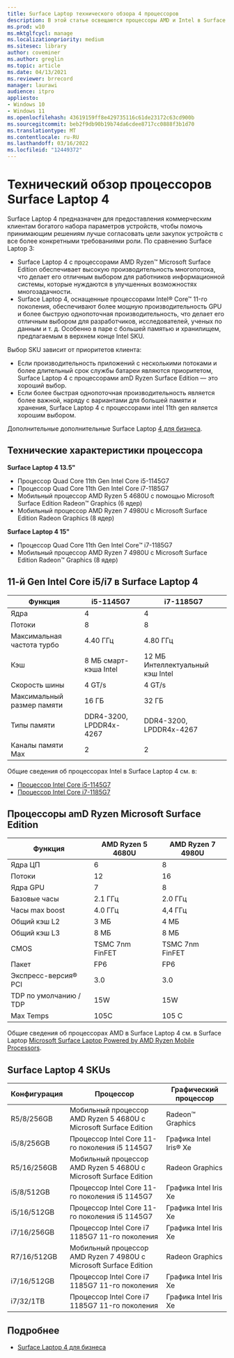 ```yaml
---
title: Surface Laptop технического обзора 4 процессоров
description: В этой статье освещаются процессоры AMD и Intel в Surface Laptop 4.
ms.prod: w10
ms.mktglfcycl: manage
ms.localizationpriority: medium
ms.sitesec: library
author: coveminer
ms.author: greglin
ms.topic: article
ms.date: 04/13/2021
ms.reviewer: brrecord
manager: laurawi
audience: itpro
appliesto:
- Windows 10
- Windows 11
ms.openlocfilehash: 43619159ff8e429735116c61de23172c63cd900b
ms.sourcegitcommit: beb2f9db90b19b74da6cdee8717cc0888f3b1d70
ms.translationtype: MT
ms.contentlocale: ru-RU
ms.lasthandoff: 03/16/2022
ms.locfileid: "12449372"
---
```

# <a name="surface-laptop-4-processors-tech-overview"></a>Технический обзор процессоров Surface Laptop 4

Surface Laptop 4 предназначен для предоставления коммерческим клиентам богатого набора параметров устройств, чтобы помочь принимающим решениям лучше согласовать цели закупок устройств с все более конкретными требованиями роли. По сравнению Surface Laptop 3:

- Surface Laptop 4 с процессорами AMD Ryzen™ Microsoft Surface Edition обеспечивает высокую производительность многопотока, что делает его отличным выбором для работников информационной системы, которые нуждаются в улучшенных возможностях многозадачности.
- Surface Laptop 4, оснащенные процессорами Intel® Core™ 11-го поколения, обеспечивают более мощную производительность GPU и более быструю однопоточная производительность, что делает его отличным выбором для разработчиков, исследователей, ученых по данным и т. д. Особенно в паре с большей памятью и хранилищем, предлагаемым в верхнем конце Intel SKU.

Выбор SKU зависит от приоритетов клиента:

- Если производительность приложений с несколькими потоками и более длительный срок службы батареи являются приоритетом, Surface Laptop 4 с процессорами amD Ryzen Surface Edition — это хороший выбор.
- Если более быстрая однопоточная производительность является более важной, наряду с вариантами для большей памяти и хранения, Surface Laptop 4 с процессорами intel 11th gen является хорошим выбором.

Дополнительные дополнительные Surface Laptop [4 для бизнеса](https://www.microsoft.com/surface/business/surface-laptop-4).

## <a name="processor-tech-specs"></a>Технические характеристики процессора

**Surface Laptop 4 13.5"**

- Процессор Quad Core 11th Gen Intel Core i5-1145G7
- Процессор Quad Core 11th Gen Intel Core i7-1185G7
- Мобильный процессор AMD Ryzen 5 4680U с помощью Microsoft Surface Edition Radeon™ Graphics (6 ядер)
- Мобильный процессор AMD Ryzen 7 4980U с Microsoft Surface Edition Radeon Graphics (8 ядер)

**Surface Laptop 4 15"**

- Процессор Quad Core 11th Gen Intel Core™ i7-1185G7
- Мобильный процессор AMD Ryzen 7 4980U с Microsoft Surface Edition Radeon™ Graphics (8 ядер)

 

## <a name="11th-gen-intel-core-i5i7-in-surface-laptop-4"></a>11-й Gen Intel Core i5/i7 в Surface Laptop 4

| Функция                                    | i5-1145G7               | i7-1185G7               |
| ------------------------------------------ | ----------------------- | ----------------------- |
| Ядра                                 | 4                       | 4                       |
| Потоки                               | 8                       | 8                       |
| Максимальная частота турбо                        | 4.40 ГГц                | 4.80 ГГц                |
| Кэш                                      | 8 МБ смарт-кэша Intel  | 12 МБ Интеллектуальный кэш Intel |
| Скорость шины                                  | 4 GT/s                  | 4 GT/s                  |
| Максимальный размер памяти  | 16 ГБ                   | 32 ГБ                   |
| Типы памяти                               | DDR4-3200, LPDDR4x-4267 | DDR4-3200, LPDDR4x-4267 |
| Каналы памяти Max                   | 2                       | 2                       |


Общие сведения об процессорах Intel в Surface Laptop 4 см. в:

- [Процессор Intel Core i5-1145G7](https://www.intel.com/content/www/us/en/products/sku/208660/intel-core-i51145g7-processor-8m-cache-up-to-4-40-ghz-with-ipu/specifications.html) 
- [Процессор Intel Core i7-1185G7](https://www.intel.com/content/www/us/en/products/sku/208664/intel-core-i71185g7-processor-12m-cache-up-to-4-80-ghz-with-ipu/specifications.html) 

## <a name="amd-ryzen-microsoft-surface-edition-processors"></a>Процессоры amD Ryzen Microsoft Surface Edition

| Функция              | AMD Ryzen 5 4680U | AMD Ryzen 7 4980U |
| -------------------- | ----------------- | ----------------- |
| Ядра ЦП            | 6                 | 8                 |
| Потоки              | 12                | 16                |
| Ядра GPU            | 7                 | 8                 |
| Базовые часы           | 2.1 ГГц           | 2.0 ГГц           |
| Часы max boost      | 4.0 ГГц           | 4,4 ГГц           |
| Общий кэш L2       | 3 MБ              | 4 MБ              |
| Общий кэш L3       | 8 МБ              | 8 МБ              |
| CMOS                 | TSMC 7nm FinFET   | TSMC 7nm FinFET   |
| Пакет              | FP6               | FP6               |
| Экспресс-версия® PCI | 3.0               | 3.0               |
| TDP по умолчанию / TDP    | 15W               | 15W               |
| Max Temps            | 105C              | 105 C             |

Общие сведения об процессорах AMD в Surface Laptop 4 см. в Surface Laptop [Microsoft Surface Laptop Powered by AMD Ryzen Mobile Processors](https://www.amd.com/processors/ryzen-surface-edition).

## <a name="surface-laptop-4-skus"></a>Surface Laptop 4 SKUs

| Конфигурация | Процессор                                                         | Графический процессор                    |
| ------------- | ----------------------------------------------------------------- | ---------------------- |
| R5/8/256GB    | Мобильный процессор AMD Ryzen 5 4680U с Microsoft Surface Edition | Radeon™ Graphics       |
| i5/8/256GB    | Процессор Intel Core 11-го поколения i5 1145G7                          | Графика Intel Iris® Xe |
| R5/16/256GB   | Мобильный процессор AMD Ryzen 5 4680U с Microsoft Surface Edition | Radeon Graphics        |
| i5/8/512GB    | Процессор Intel Core 11-го поколения i5 1145G7                           | Графика Intel Iris Xe |
| i5/16/512GB   | Процессор Intel Core 11-го поколения i5 1145G7                           | Графика Intel Iris Xe |
| i7/16/256GB   | Процессор Intel Core i7 1185G7 11-го поколения                           | Графика Intel Iris Xe |
| R7/16/512GB   | Мобильный процессор AMD Ryzen 7 4980U с Microsoft Surface Edition | Radeon Graphics        |
| i7/16/512GB   | Процессор Intel Core i7 1185G7 11-го поколения                           | Графика Intel Iris Xe |
| i7/32/1TB     | Процессор Intel Core i7 1185G7 11-го поколения                           | Графика Intel Iris Xe |


## <a name="learn-more"></a>Подробнее

- [Surface Laptop 4 для бизнеса](https://www.microsoft.com/surface/business/surface-laptop-4)